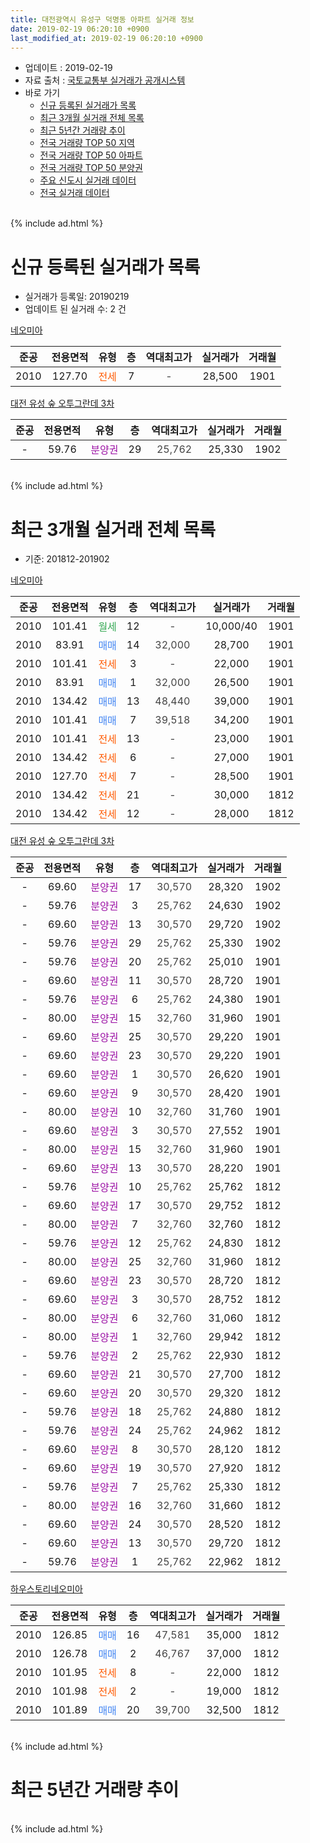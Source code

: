 ```yaml
---
title: 대전광역시 유성구 덕명동 아파트 실거래 정보
date: 2019-02-19 06:20:10 +0900
last_modified_at: 2019-02-19 06:20:10 +0900
---
```


* 업데이트 : 2019-02-19
* 자료 출처 : [국토교통부 실거래가 공개시스템](http://rt.molit.go.kr)
* 바로 가기
    * [신규 등록된 실거래가 목록](#신규-등록된-실거래가-목록)
    * [최근 3개월 실거래 전체 목록](#최근-3개월-실거래-전체-목록)
    * [최근 5년간 거래량 추이](#최근-5년간-거래량-추이)
    * [전국 거래량 TOP 50 지역](https://inasie.github.io/apt-trade-info/최근-3개월-전국에서-가장-거래가-많이-발생한-지역)
    * [전국 거래량 TOP 50 아파트](https://inasie.github.io/apt-trade-info/최근-3개월-전국에서-가장-거래가-많이-발생한-아파트)
    * [전국 거래량 TOP 50 분양권](https://inasie.github.io/apt-trade-info/최근-3개월-전국에서-가장-거래가-많이-발생한-분양권)
    * [주요 신도시 실거래 데이터](https://inasie.github.io/apt-trade-info/주요-신도시)
    * [전국 실거래 데이터](https://inasie.github.io/apt-trade-info/전국)
<br>
{% include ad.html %}
<br>

# 신규 등록된 실거래가 목록
* 실거래가 등록일: 20190219
* 업데이트 된 실거래 수: 2 건


[네오미아](https://search.naver.com/search.naver?query=%EB%8C%80%EC%A0%84%EA%B4%91%EC%97%AD%EC%8B%9C+%EC%9C%A0%EC%84%B1%EA%B5%AC+%EB%8D%95%EB%AA%85%EB%8F%99+%EB%84%A4%EC%98%A4%EB%AF%B8%EC%95%84)

|준공|전용면적|유형|층|역대최고가|실거래가|거래월|
|:---:|:---:|:---:|:---:|:---:|:---:|:---:|
|2010|127.70|<span style="color:#ff5a00">전세</span>|7|<span style="color:#444444">-</span>|28,500|1901|

[대전 유성 숲 오투그란데 3차](https://search.naver.com/search.naver?query=%EB%8C%80%EC%A0%84%EA%B4%91%EC%97%AD%EC%8B%9C+%EC%9C%A0%EC%84%B1%EA%B5%AC+%EB%8D%95%EB%AA%85%EB%8F%99+%EB%8C%80%EC%A0%84+%EC%9C%A0%EC%84%B1+%EC%88%B2+%EC%98%A4%ED%88%AC%EA%B7%B8%EB%9E%80%EB%8D%B0+3%EC%B0%A8)

|준공|전용면적|유형|층|역대최고가|실거래가|거래월|
|:---:|:---:|:---:|:---:|:---:|:---:|:---:|
|-|59.76|<span style="color:#9C11A5">분양권</span>|29|<span style="color:#444444">25,762</span>|25,330|1902|


<br>
{% include ad.html %}
<br>

# 최근 3개월 실거래 전체 목록
* 기준: 201812-201902


[네오미아](https://search.naver.com/search.naver?query=%EB%8C%80%EC%A0%84%EA%B4%91%EC%97%AD%EC%8B%9C+%EC%9C%A0%EC%84%B1%EA%B5%AC+%EB%8D%95%EB%AA%85%EB%8F%99+%EB%84%A4%EC%98%A4%EB%AF%B8%EC%95%84)

|준공|전용면적|유형|층|역대최고가|실거래가|거래월|
|:---:|:---:|:---:|:---:|:---:|:---:|:---:|
|2010|101.41|<span style="color:#34a853">월세</span>|12|<span style="color:#444444">-</span>|10,000/40|1901|
|2010|83.91|<span style="color:#4285f3">매매</span>|14|<span style="color:#444444">32,000</span>|28,700|1901|
|2010|101.41|<span style="color:#ff5a00">전세</span>|3|<span style="color:#444444">-</span>|22,000|1901|
|2010|83.91|<span style="color:#4285f3">매매</span>|1|<span style="color:#444444">32,000</span>|26,500|1901|
|2010|134.42|<span style="color:#4285f3">매매</span>|13|<span style="color:#444444">48,440</span>|39,000|1901|
|2010|101.41|<span style="color:#4285f3">매매</span>|7|<span style="color:#444444">39,518</span>|34,200|1901|
|2010|101.41|<span style="color:#ff5a00">전세</span>|13|<span style="color:#444444">-</span>|23,000|1901|
|2010|134.42|<span style="color:#ff5a00">전세</span>|6|<span style="color:#444444">-</span>|27,000|1901|
|2010|127.70|<span style="color:#ff5a00">전세</span>|7|<span style="color:#444444">-</span>|28,500|1901|
|2010|134.42|<span style="color:#ff5a00">전세</span>|21|<span style="color:#444444">-</span>|30,000|1812|
|2010|134.42|<span style="color:#ff5a00">전세</span>|12|<span style="color:#444444">-</span>|28,000|1812|

[대전 유성 숲 오투그란데 3차](https://search.naver.com/search.naver?query=%EB%8C%80%EC%A0%84%EA%B4%91%EC%97%AD%EC%8B%9C+%EC%9C%A0%EC%84%B1%EA%B5%AC+%EB%8D%95%EB%AA%85%EB%8F%99+%EB%8C%80%EC%A0%84+%EC%9C%A0%EC%84%B1+%EC%88%B2+%EC%98%A4%ED%88%AC%EA%B7%B8%EB%9E%80%EB%8D%B0+3%EC%B0%A8)

|준공|전용면적|유형|층|역대최고가|실거래가|거래월|
|:---:|:---:|:---:|:---:|:---:|:---:|:---:|
|-|69.60|<span style="color:#9C11A5">분양권</span>|17|<span style="color:#444444">30,570</span>|28,320|1902|
|-|59.76|<span style="color:#9C11A5">분양권</span>|3|<span style="color:#444444">25,762</span>|24,630|1902|
|-|69.60|<span style="color:#9C11A5">분양권</span>|13|<span style="color:#444444">30,570</span>|29,720|1902|
|-|59.76|<span style="color:#9C11A5">분양권</span>|29|<span style="color:#444444">25,762</span>|25,330|1902|
|-|59.76|<span style="color:#9C11A5">분양권</span>|20|<span style="color:#444444">25,762</span>|25,010|1901|
|-|69.60|<span style="color:#9C11A5">분양권</span>|11|<span style="color:#444444">30,570</span>|28,720|1901|
|-|59.76|<span style="color:#9C11A5">분양권</span>|6|<span style="color:#444444">25,762</span>|24,380|1901|
|-|80.00|<span style="color:#9C11A5">분양권</span>|15|<span style="color:#444444">32,760</span>|31,960|1901|
|-|69.60|<span style="color:#9C11A5">분양권</span>|25|<span style="color:#444444">30,570</span>|29,220|1901|
|-|69.60|<span style="color:#9C11A5">분양권</span>|23|<span style="color:#444444">30,570</span>|29,220|1901|
|-|69.60|<span style="color:#9C11A5">분양권</span>|1|<span style="color:#444444">30,570</span>|26,620|1901|
|-|69.60|<span style="color:#9C11A5">분양권</span>|9|<span style="color:#444444">30,570</span>|28,420|1901|
|-|80.00|<span style="color:#9C11A5">분양권</span>|10|<span style="color:#444444">32,760</span>|31,760|1901|
|-|69.60|<span style="color:#9C11A5">분양권</span>|3|<span style="color:#444444">30,570</span>|27,552|1901|
|-|80.00|<span style="color:#9C11A5">분양권</span>|15|<span style="color:#444444">32,760</span>|31,960|1901|
|-|69.60|<span style="color:#9C11A5">분양권</span>|13|<span style="color:#444444">30,570</span>|28,220|1901|
|-|59.76|<span style="color:#9C11A5">분양권</span>|10|<span style="color:#444444">25,762</span>|25,762|1812|
|-|69.60|<span style="color:#9C11A5">분양권</span>|17|<span style="color:#444444">30,570</span>|29,752|1812|
|-|80.00|<span style="color:#9C11A5">분양권</span>|7|<span style="color:#444444">32,760</span>|32,760|1812|
|-|59.76|<span style="color:#9C11A5">분양권</span>|12|<span style="color:#444444">25,762</span>|24,830|1812|
|-|80.00|<span style="color:#9C11A5">분양권</span>|25|<span style="color:#444444">32,760</span>|31,960|1812|
|-|69.60|<span style="color:#9C11A5">분양권</span>|23|<span style="color:#444444">30,570</span>|28,720|1812|
|-|69.60|<span style="color:#9C11A5">분양권</span>|3|<span style="color:#444444">30,570</span>|28,752|1812|
|-|80.00|<span style="color:#9C11A5">분양권</span>|6|<span style="color:#444444">32,760</span>|31,060|1812|
|-|80.00|<span style="color:#9C11A5">분양권</span>|1|<span style="color:#444444">32,760</span>|29,942|1812|
|-|59.76|<span style="color:#9C11A5">분양권</span>|2|<span style="color:#444444">25,762</span>|22,930|1812|
|-|69.60|<span style="color:#9C11A5">분양권</span>|21|<span style="color:#444444">30,570</span>|27,700|1812|
|-|69.60|<span style="color:#9C11A5">분양권</span>|20|<span style="color:#444444">30,570</span>|29,320|1812|
|-|59.76|<span style="color:#9C11A5">분양권</span>|18|<span style="color:#444444">25,762</span>|24,880|1812|
|-|59.76|<span style="color:#9C11A5">분양권</span>|24|<span style="color:#444444">25,762</span>|24,962|1812|
|-|69.60|<span style="color:#9C11A5">분양권</span>|8|<span style="color:#444444">30,570</span>|28,120|1812|
|-|69.60|<span style="color:#9C11A5">분양권</span>|19|<span style="color:#444444">30,570</span>|27,920|1812|
|-|59.76|<span style="color:#9C11A5">분양권</span>|7|<span style="color:#444444">25,762</span>|25,330|1812|
|-|80.00|<span style="color:#9C11A5">분양권</span>|16|<span style="color:#444444">32,760</span>|31,660|1812|
|-|69.60|<span style="color:#9C11A5">분양권</span>|24|<span style="color:#444444">30,570</span>|28,520|1812|
|-|69.60|<span style="color:#9C11A5">분양권</span>|13|<span style="color:#444444">30,570</span>|29,720|1812|
|-|59.76|<span style="color:#9C11A5">분양권</span>|1|<span style="color:#444444">25,762</span>|22,962|1812|


<script async src="//pagead2.googlesyndication.com/pagead/js/adsbygoogle.js"></script>
<!-- 기본 -->
<ins class="adsbygoogle"
     style="display:block"
     data-ad-client="ca-pub-2446590836940007"
     data-ad-slot="1659523306"
     data-ad-format="auto"
     data-full-width-responsive="true"></ins>
<script>
(adsbygoogle = window.adsbygoogle || []).push({});
</script>


[하우스토리네오미아](https://search.naver.com/search.naver?query=%EB%8C%80%EC%A0%84%EA%B4%91%EC%97%AD%EC%8B%9C+%EC%9C%A0%EC%84%B1%EA%B5%AC+%EB%8D%95%EB%AA%85%EB%8F%99+%ED%95%98%EC%9A%B0%EC%8A%A4%ED%86%A0%EB%A6%AC%EB%84%A4%EC%98%A4%EB%AF%B8%EC%95%84)

|준공|전용면적|유형|층|역대최고가|실거래가|거래월|
|:---:|:---:|:---:|:---:|:---:|:---:|:---:|
|2010|126.85|<span style="color:#4285f3">매매</span>|16|<span style="color:#444444">47,581</span>|35,000|1812|
|2010|126.78|<span style="color:#4285f3">매매</span>|2|<span style="color:#444444">46,767</span>|37,000|1812|
|2010|101.95|<span style="color:#ff5a00">전세</span>|8|<span style="color:#444444">-</span>|22,000|1812|
|2010|101.98|<span style="color:#ff5a00">전세</span>|2|<span style="color:#444444">-</span>|19,000|1812|
|2010|101.89|<span style="color:#4285f3">매매</span>|20|<span style="color:#444444">39,700</span>|32,500|1812|


<br>
{% include ad.html %}
<br>

# 최근 5년간 거래량 추이


<div style="width:100%;">
    <canvas id="deal_progress" height="200"></canvas>
</div>

<script>
new Chart(document.getElementById("deal_progress"), {
    type: 'line',
    data: {
        labels: ['201402','201403','201404','201405','201406','201407','201408','201409','201410','201411','201412','201501','201502','201503','201504','201505','201506','201507','201508','201509','201510','201511','201512','201601','201602','201603','201604','201605','201606','201607','201608','201609','201610','201611','201612','201701','201702','201703','201704','201705','201706','201707','201708','201709','201710','201711','201712','201801','201802','201803','201804','201805','201806','201807','201808','201809','201810','201811','201812','201901','201902'],
        datasets: [{
            label: '매매',
            pointRadius: 1,
            data: [6, 4, 4, 2, 0, 3, 3, 3, 1, 3, 2, 4, 2, 0, 4, 8, 2, 1, 5, 3, 4, 0, 3, 4, 3, 2, 5, 2, 4, 5, 4, 6, 2, 2, 5, 2, 2, 1, 1, 1, 3, 2, 6, 4, 3, 2, 1, 10, 5, 18, 14, 8, 7, 18, 22, 67, 59, 51, 24, 16, 4],
            borderColor: "rgba(255, 201, 14, 1)",
            backgroundColor: "rgba(255, 201, 14, 0.5)",
            fill: false,
            lineTension: 0
        },{
            label: '전월세',
            pointRadius: 1,
            data: [6, 2, 3, 4, 3, 7, 3, 3, 3, 4, 4, 7, 6, 2, 8, 7, 4, 1, 6, 5, 8, 3, 3, 5, 9, 4, 3, 4, 6, 10, 3, 4, 6, 3, 1, 3, 5, 4, 9, 2, 4, 6, 5, 4, 3, 5, 6, 4, 2, 3, 3, 5, 0, 6, 5, 0, 2, 2, 4, 5, 0],
            borderColor: "rgba(0, 141, 185, 1)",
            backgroundColor: "rgba(0, 141, 185, 0.5)",
            fill: false,
            lineTension: 0
        }
        ]
    },
    options: {
        responsive: true,
        title: {
            display: false
        },
        tooltips: {
            mode: 'index',
            intersect: false
        },
        hover: {
            mode: 'nearest',
            intersect: true
        },
        scales: {
            xAxes: [{
                display: true,
                scaleLabel: {
                    display: true,
                    labelString: '년/월'
                }
            }],
            yAxes: [{
                display: true,
                ticks: {
                    suggestedMin: 0,
                },
                scaleLabel: {
                    display: true,
                    labelString: '실거래 수'
                }
            }]
        }
    }
});

</script>


<br>
{% include ad.html %}
<br>

